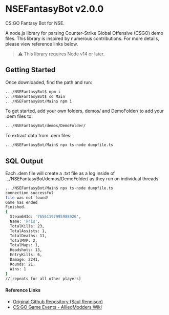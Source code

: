 # NSEFantasyBot v2.0.0

CS:GO Fantasy Bot for NSE.

A node.js library for parsing Counter-Strike Global Offensive (CSGO) demo files.
This library is inspired by numerous contributions. For more details, please view reference links below.

> ⚠️ This library requires Node v14 or later.

## Getting Started

Once downloaded, find the path and run:
```bash
.../NSEFantasyBot$ npm i
.../NSEFantasyBot$ cd Main
.../NSEFantasyBot/Main$ npm i
```
To get started, add your own folders, demos/ and DemoFolder/ to add your .dem files to:
```bash
.../NSEFantasyBot/demos/DemoFolder/
```
To extract data from .dem files:
```bash
.../NSEFantasyBot/Main$ npx ts-node dumpfile.ts
```

## SQL Output

Each .dem file will create a .txt file as a log inside of .../NSEFantasyBot/demos/DemoFolder/ as they run on individual threads

```bash
.../NSEFantasyBot/Main$ npx ts-node dumpfile.ts
connection successful
file was not found!
Game has ended
Finished.
{
  Steam64Id: '76561197995988926',
  Name: 'kris',
  TotalKills: 23,
  TotalAssists: 1,
  TotalDeaths: 11,
  TotalMVP: 2,
  TotalMaps: 1,
  Headshots: 13,
  EntryKills: 6,
  Damage: 2241,
  Rounds: 21,
  Wins: 1
}
//[repeats for all other players]
```

#### Reference Links
- [Original Github Repository (Saul Rennison)](https://github.com/saul/demofile)
- [CS:GO Game Events - AlliedModders Wiki](https://wiki.alliedmods.net/Counter-Strike:_Global_Offensive_Events)
